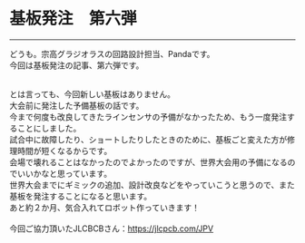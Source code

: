 # 基板発注　第六弾
<!--ヘッダ-->
***
<!--横線-->
どうも。宗高グラジオラスの回路設計担当、Pandaです。<br>
今回は基板発注の記事、第六弾です。<br>
<br>
<!--本論-->
とは言っても、今回新しい基板はありません。<br>
大会前に発注した予備基板の話です。<br>
今まで何度も改良してきたラインセンサの予備がなかったため、もう一度発注することにしました。<br>
試合中に故障したり、ショートしたりしたときのために、基板ごと変えた方が修理時間が短くなるからです。<br>
会場で壊れることはなかったのでよかったのですが、世界大会用の予備になるのでいいかなと思っています。<br>
世界大会までにギミックの追加、設計改良などをやっていこうと思うので、また基板を発注することになると思います。<br>
あと約２か月、気合入れてロボット作っていきます！<br>
<br>
今回ご協力頂いたJLCBCBさん：https://jlcpcb.com/JPV <br>
<!--写真挿入-->
